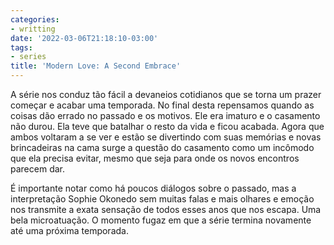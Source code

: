 ```yaml
---
categories:
- writting
date: '2022-03-06T21:18:10-03:00'
tags:
- series
title: 'Modern Love: A Second Embrace'
---
```


A série nos conduz tão fácil a devaneios cotidianos que se torna um prazer começar e acabar uma temporada. No final desta repensamos quando as coisas dão errado no passado e os motivos. Ele era imaturo e o casamento não durou. Ela teve que batalhar o resto da vida e ficou acabada. Agora que ambos voltaram a se ver e estão se divertindo com suas memórias e novas brincadeiras na cama surge a questão do casamento como um incômodo que ela precisa evitar, mesmo que seja para onde os novos encontros parecem dar.

É importante notar como há poucos diálogos sobre o passado, mas a interpretação Sophie Okonedo sem muitas falas e mais olhares e emoção nos transmite a exata sensação de todos esses anos que nos escapa. Uma bela microatuação. O momento fugaz em que a série termina novamente até uma próxima temporada.